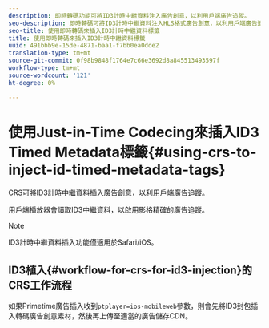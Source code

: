 ```yaml
---
description: 即時轉碼功能可將ID3計時中繼資料注入廣告創意，以利用戶端廣告追蹤。
seo-description: 即時轉碼可將ID3計時中繼資料注入HLS格式廣告創意，以利用戶端廣告追蹤。
seo-title: 使用即時轉碼來插入ID3計時中繼資料標籤
title: 使用即時轉碼來插入ID3計時中繼資料標籤
uuid: 491bbb9e-15de-4871-baa1-f7bb0ea0dde2
translation-type: tm+mt
source-git-commit: 0f98b9848f1764e7c66e3692d8a845513493597f
workflow-type: tm+mt
source-wordcount: '121'
ht-degree: 0%

---
```



# 使用Just-in-Time Codecing來插入ID3 Timed Metadata標籤{#using-crs-to-inject-id-timed-metadata-tags}

CRS可將ID3計時中繼資料插入廣告創意，以利用戶端廣告追蹤。

用戶端播放器會讀取ID3中繼資料，以啟用影格精確的廣告追蹤。

>[!NOTE]
>
>ID3計時中繼資料插入功能僅適用於Safari/iOS。

## ID3植入{#workflow-for-crs-for-id3-injection}的CRS工作流程

如果Primetime廣告插入收到`ptplayer=ios-mobileweb`參數，則會先將ID3封包插入轉碼廣告創意素材，然後再上傳至適當的廣告儲存CDN。
